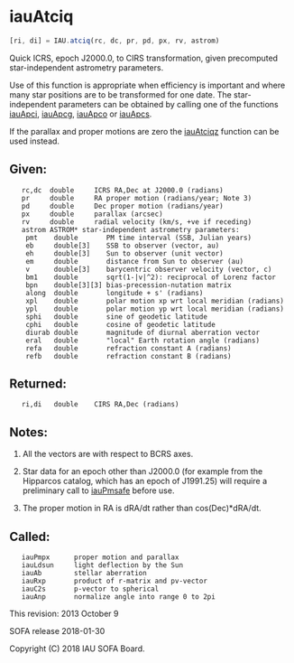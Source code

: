 # iauAtciq

```js
[ri, di] = IAU.atciq(rc, dc, pr, pd, px, rv, astrom)
```

Quick ICRS, epoch J2000.0, to CIRS transformation, given precomputed
star-independent astrometry parameters.

Use of this function is appropriate when efficiency is important and
where many star positions are to be transformed for one date.  The
star-independent parameters can be obtained by calling one of the
functions [iauApci][1], [iauApcg][2], [iauApco][3] or [iauApcs][4].

If the parallax and proper motions are zero the [iauAtciqz][5] function
can be used instead.

## Given:
```
   rc,dc  double     ICRS RA,Dec at J2000.0 (radians)
   pr     double     RA proper motion (radians/year; Note 3)
   pd     double     Dec proper motion (radians/year)
   px     double     parallax (arcsec)
   rv     double     radial velocity (km/s, +ve if receding)
   astrom ASTROM* star-independent astrometry parameters:
    pmt    double       PM time interval (SSB, Julian years)
    eb     double[3]    SSB to observer (vector, au)
    eh     double[3]    Sun to observer (unit vector)
    em     double       distance from Sun to observer (au)
    v      double[3]    barycentric observer velocity (vector, c)
    bm1    double       sqrt(1-|v|^2): reciprocal of Lorenz factor
    bpn    double[3][3] bias-precession-nutation matrix
    along  double       longitude + s' (radians)
    xpl    double       polar motion xp wrt local meridian (radians)
    ypl    double       polar motion yp wrt local meridian (radians)
    sphi   double       sine of geodetic latitude
    cphi   double       cosine of geodetic latitude
    diurab double       magnitude of diurnal aberration vector
    eral   double       "local" Earth rotation angle (radians)
    refa   double       refraction constant A (radians)
    refb   double       refraction constant B (radians)
```

## Returned:
```
   ri,di   double    CIRS RA,Dec (radians)
```

## Notes:

1) All the vectors are with respect to BCRS axes.

2) Star data for an epoch other than J2000.0 (for example from the
   Hipparcos catalog, which has an epoch of J1991.25) will require a
   preliminary call to [iauPmsafe][6] before use.

3) The proper motion in RA is dRA/dt rather than cos(Dec)*dRA/dt.

## Called:
```
   iauPmpx      proper motion and parallax
   iauLdsun     light deflection by the Sun
   iauAb        stellar aberration
   iauRxp       product of r-matrix and pv-vector
   iauC2s       p-vector to spherical
   iauAnp       normalize angle into range 0 to 2pi
```

This revision:   2013 October 9

SOFA release 2018-01-30

Copyright (C) 2018 IAU SOFA Board.

[1]: iau.apci.md
[2]: iau.apcg.md
[3]: iau.apco.md
[4]: iau.apcs.md
[5]: iau.atciqz.md
[6]: iau.pmsafe.md
